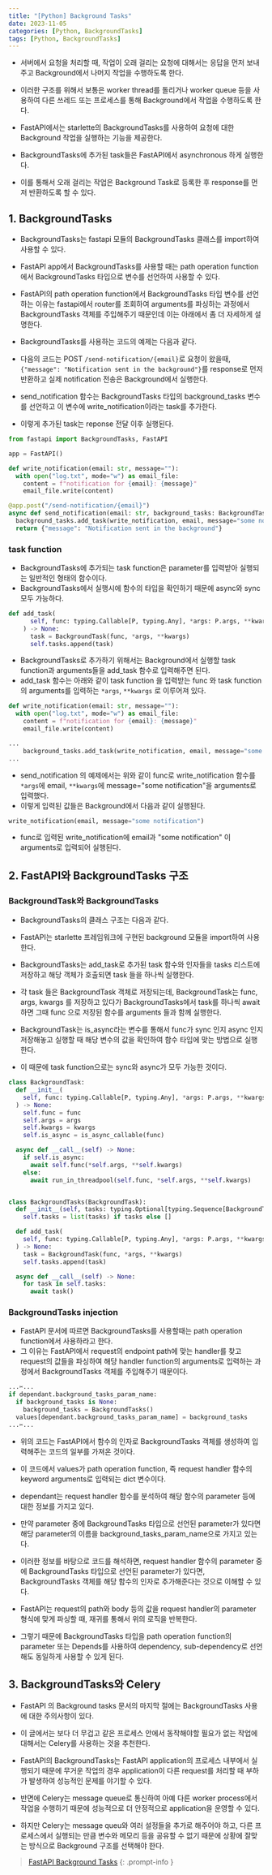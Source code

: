 ```yaml
---
title: "[Python] Background Tasks"
date: 2023-11-05
categories: [Python, BackgroundTasks]
tags: [Python, BackgroundTasks]
---
```


- 서버에서 요청을 처리할 때, 작업이 오래 걸리는 요청에 대해서는 응답을 먼저 보내주고 Background에서 나머지 작업을 수행하도록 한다.
- 이러한 구조를 위해서 보통은 worker thread를 돌리거나 worker queue 등을 사용하여 다른 쓰레드 또는 프로세스를 통해 Background에서 작업을 수행하도록 한다.

- FastAPI에서는 starlette의 BackgroundTasks를 사용하여 요청에 대한 Background 작업을 실행하는 기능을 제공한다.
- BackgroundTasks에 추가된 task들은 FastAPI에서 asynchronous 하게 실행한다.
- 이를 통해서 오래 걸리는 작업은 Background Task로 등록한 후 response를 먼저 반환하도록 할 수 있다.

## 1. BackgroundTasks

- BackgroundTasks는 fastapi 모듈의 BackgroundTasks 클래스를 import하여 사용할 수 있다.
- FastAPI app에서 BackgroundTasks를 사용할 때는 path operation function에서 BackgroundTasks 타입으로 변수를 선언하여 사용할 수 있다.

- FastAPI의 path operation function에서 BackgroundTasks 타입 변수를 선언하는 이유는 fastapi에서 router를 조회하여 arguments를 파싱하는 과정에서 BackgroundTasks 객체를 주입해주기 때문인데 이는 아래에서 좀 더 자세하게 설명한다.

- BackgroundTasks를 사용하는 코드의 예제는 다음과 같다.
- 다음의 코드는 POST `/send-notification/{email}`로 요청이 왔을때, `{"message": "Notification sent in the background"}`를 response로 먼저 반환하고 실제 notification 전송은 Background에서 실행한다.

- send_notification 함수는 BackgroundTasks 타입의 background_tasks 변수를 선언하고 이 변수에 write_notification이라는 task를 추가한다.
- 이렇게 추가된 task는 reponse 전달 이후 실행된다.

```py
from fastapi import BackgroundTasks, FastAPI

app = FastAPI()

def write_notification(email: str, message=""):
  with open("log.txt", mode="w") as email_file:
    content = f"notification for {email}: {message}"
    email_file.write(content)

@app.post("/send-notification/{email}")
async def send_notification(email: str, background_tasks: BackgroundTasks):
  background_tasks.add_task(write_notification, email, message="some notification")
  return {"message": "Notification sent in the background"}
```

### task function

- BackgroundTasks에 추가되는 task function은 parameter를 입력받아 실행되는 일반적인 형태의 함수이다.
- BackgroundTasks에서 실행시에 함수의 타입을 확인하기 때문에 async와 sync 모두 가능하다.

```py
def add_task(
      self, func: typing.Callable[P, typing.Any], *args: P.args, **kwargs: P.kwargs
    ) -> None:
      task = BackgroundTask(func, *args, **kwargs)
      self.tasks.append(task)
```

- BackgroundTasks로 추가하기 위해서는 Background에서 실행할 task function과 arguments들을 add_task 함수로 입력해주면 된다.
- add_task 함수는 아래와 같이 task function 을 입력받는 func 와 task function의 arguments를 입력하는 `*args`, `**kwargs` 로 이루어져 있다.

```py
def write_notification(email: str, message=""):
  with open("log.txt", mode="w") as email_file:
    content = f"notification for {email}: {message}"
    email_file.write(content)

...
    background_tasks.add_task(write_notification, email, message="some notification")
...
```

- send_notification 의 예제에서는 위와 같이 func로 write_notification 함수를 `*args`에 email, `**kwargs`에 message="some notification"을 arguments로 입력했다.
- 이렇게 입력된 값들은 Background에서 다음과 같이 실행된다.

```py
write_notification(email, message="some notification")
```

- func로 입력된 write_notification에 email과 "some notification" 이 arguments로 입력되어 실행된다.

## 2. FastAPI와 BackgroundTasks 구조

### BackgroundTask와 BackgroundTasks

- BackgroundTasks의 클래스 구조는 다음과 같다.
- FastAPI는 starlette 프레임워크에 구현된 background 모듈을 import하여 사용한다.

- BackgroundTasks는 add_task로 추가된 task 함수와 인자들을 tasks 리스트에 저장하고 해당 객체가 호출되면 task 들을 하나씩 실행한다.
- 각 task 들은 BackgroundTask 객체로 저장되는데, BackgroundTask는 func, args, kwargs 를 저장하고 있다가 BackgroundTasks에서 task를 하나씩 await하면 그때 func 으로 저장된 함수를 arguments 들과 함께 실행한다.

- BackgroundTask는 is_async라는 변수를 통해서 func가 sync 인지 async 인지 저장해놓고 실행할 때 해당 변수의 값을 확인하여 함수 타입에 맞는 방법으로 실행한다.
- 이 때문에 task function으로는 sync와 async가 모두 가능한 것이다.

```py
class BackgroundTask:
  def __init__(
    self, func: typing.Callable[P, typing.Any], *args: P.args, **kwargs: P.kwargs
  ) -> None:
    self.func = func
    self.args = args
    self.kwargs = kwargs
    self.is_async = is_async_callable(func)

  async def __call__(self) -> None:
    if self.is_async:
      await self.func(*self.args, **self.kwargs)
    else:
      await run_in_threadpool(self.func, *self.args, **self.kwargs)


class BackgroundTasks(BackgroundTask):
  def __init__(self, tasks: typing.Optional[typing.Sequence[BackgroundTask]] = None):
    self.tasks = list(tasks) if tasks else []

  def add_task(
    self, func: typing.Callable[P, typing.Any], *args: P.args, **kwargs: P.kwargs
  ) -> None:
    task = BackgroundTask(func, *args, **kwargs)
    self.tasks.append(task)

  async def __call__(self) -> None:
    for task in self.tasks:
      await task()
```

### BackgroundTasks injection

- FastAPI 문서에 따르면 BackgroundTasks를 사용할때는 path operation function에서 사용하라고 한다.
- 그 이유는 FastAPI에서 request의 endpoint path에 맞는 handler를 찾고 request의 값들을 파싱하여 해당 handler function의 arguments로 입력하는 과정에서 BackgroundTasks 객체를 주입해주기 때문이다.

```py
...✂...
if dependant.background_tasks_param_name:
  if background_tasks is None:
    background_tasks = BackgroundTasks()
  values[dependant.background_tasks_param_name] = background_tasks
...✂...
```

- 위의 코드는 FastAPI에서 함수의 인자로 BackgroundTasks 객체를 생성하여 입력해주는 코드의 일부를 가져온 것이다.
- 이 코드에서 values가 path operation function, 즉 request handler 함수의 keyword arguments로 입력되는 dict 변수이다.

- dependant는 request handler 함수를 분석하여 해당 함수의 parameter 등에 대한 정보를 가지고 있다.
- 만약 parameter 중에 BackgroundTasks 타입으로 선언된 parameter가 있다면 해당 parameter의 이름을 background_tasks_param_name으로 가지고 있는다.

- 이러한 정보를 바탕으로 코드를 해석하면, request handler 함수의 parameter 중에 BackgroundTasks 타입으로 선언된 parameter가 있다면, BackgroundTasks 객체를 해당 함수의 인자로 추가해준다는 것으로 이해할 수 있다.

- FastAPI는 request의 path와 body 등의 값을 request handler의 parameter 형식에 맞게 파싱할 때, 재귀를 통해서 위의 로직을 반복한다.
- 그렇기 때문에 BackgroundTasks 타입을 path operation function의 parameter 또는 Depends를 사용하여 dependency, sub-dependency로 선언해도 동일하게 사용할 수 있게 된다.

## 3. BackgroundTasks와 Celery

- FastAPI 의 Background tasks 문서의 마지막 절에는 BackgroundTasks 사용에 대한 주의사항이 있다.
- 이 글에서는 보다 더 무겁고 같은 프로세스 안에서 동작해야할 필요가 없는 작업에 대해서는 Celery를 사용하는 것을 추천한다.

- FastAPI의 BackgroundTasks는 FastAPI application의 프로세스 내부에서 실행되기 때문에 무거운 작업의 경우 application이 다른 request를 처리할 때 부하가 발생하여 성능적인 문제를 야기할 수 있다.
- 반면에 Celery는 message queue로 통신하여 아예 다른 worker process에서 작업을 수행하기 때문에 성능적으로 더 안정적으로 application을 운영할 수 있다.

- 하지만 Celery는 message queu와 여러 설정들을 추가로 해주어야 하고, 다른 프로세스에서 실행되는 만큼 변수와 메모리 등을 공유할 수 없기 때문에 상황에 잘맞는 방식으로 Background 구조를 선택해야 한다.

> [FastAPI Background Tasks](https://fastapi.tiangolo.com/tutorial/background-tasks/)
{: .prompt-info }